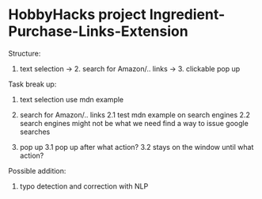 # HobbyHacks project Ingredient-Purchase-Links-Extension

Structure:
1. text selection -> 2. search for Amazon/.. links -> 3. clickable pop up

Task break up:
1. text selection
use mdn example

2. search for Amazon/.. links
2.1 test mdn example on search engines
2.2 search engines might not be what we need
	find a way to issue google searches

3.  pop up
3.1 pop up after what action?
3.2 stays on the window until what action?
	

Possible addition:
1. typo detection and correction with NLP
